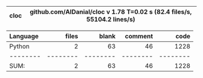 cloc|github.com/AlDanial/cloc v 1.78  T=0.02 s (82.4 files/s, 55104.2 lines/s)
--- | ---

Language|files|blank|comment|code
:-------|-------:|-------:|-------:|-------:
Python|2|63|46|1228
--------|--------|--------|--------|--------
SUM:|2|63|46|1228
